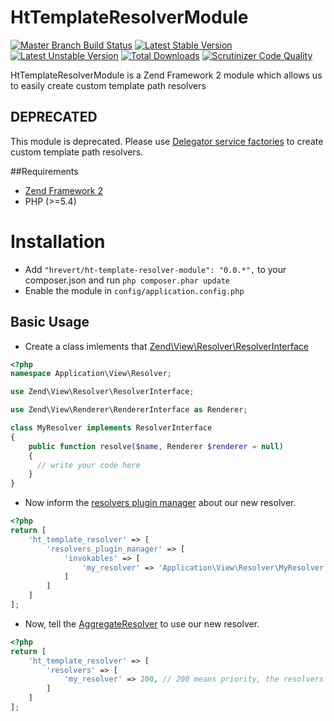 HtTemplateResolverModule
========================

[![Master Branch Build Status](https://api.travis-ci.org/hrevert/HtTemplateResolverModule.png)](http://travis-ci.org/hrevert/HtTemplateResolverModule)
[![Latest Stable Version](https://poser.pugx.org/hrevert/ht-template-resolver-module/v/stable.png)](https://packagist.org/packages/hrevert/ht-template-resolver-module)
[![Latest Unstable Version](https://poser.pugx.org/hrevert/ht-template-resolver-module/v/unstable.png)](https://packagist.org/packages/hrevert/ht-template-resolver-module)
[![Total Downloads](https://poser.pugx.org/hrevert/ht-template-resolver-module/downloads.png)](https://packagist.org/packages/hrevert/ht-template-resolver-module)
[![Scrutinizer Code Quality](https://scrutinizer-ci.com/g/hrevert/HtTemplateResolverModule/badges/quality-score.png?s=12c8a758ba5e2777bf51e2e0e13f53985c76453e)](https://scrutinizer-ci.com/g/hrevert/HtTemplateResolverModule/)

HtTemplateResolverModule is a Zend Framework 2 module which allows us to easily create custom template path resolvers 

## DEPRECATED
This module is deprecated. Please use [Delegator service factories](http://framework.zend.com/manual/2.3/en/modules/zend.service-manager.delegator-factories.html) to create custom template path resolvers.

##Requirements

* [Zend Framework 2](https://github.com/zendframework/zf2)
* PHP (>=5.4)

# Installation
* Add `"hrevert/ht-template-resolver-module": "0.0.*",` to your composer.json and run `php composer.phar update`
* Enable the module in `config/application.config.php`

## Basic Usage
* Create a class imlements that [Zend\View\Resolver\ResolverInterface](https://github.com/zendframework/zf2/blob/master/library/Zend/View/Resolver/ResolverInterface.php)

```php
<?php  
namespace Application\View\Resolver;

use Zend\View\Resolver\ResolverInterface;

use Zend\View\Renderer\RendererInterface as Renderer;

class MyResolver implements ResolverInterface
{
    public function resolve($name, Renderer $renderer = null)
    {
      // write your code here 
    }
}

```
* Now inform the [resolvers plugin manager](https://github.com/hrevert/HtTemplateResolverModule/blob/master/src/HtTemplateResolverModule/View/Resolver/ResolversPluginManager.php) about our new resolver.

```php
<?php
return [
    'ht_template_resolver' => [
        'resolvers_plugin_manager' => [
            'invokables' => [
                'my_resolver' => 'Application\View\Resolver\MyResolver',
            ]
        ]
    ]
];
```

* Now, tell the [AggregateResolver](https://github.com/zendframework/zf2/blob/master/library/Zend/View/Resolver/AggregateResolver.php) to use our new resolver.

```php
<?php
return [
    'ht_template_resolver' => [
        'resolvers' => [
            'my_resolver' => 200, // 200 means priority, the resolvers with highest priority are consulted first
        ]
    ]
];
```






